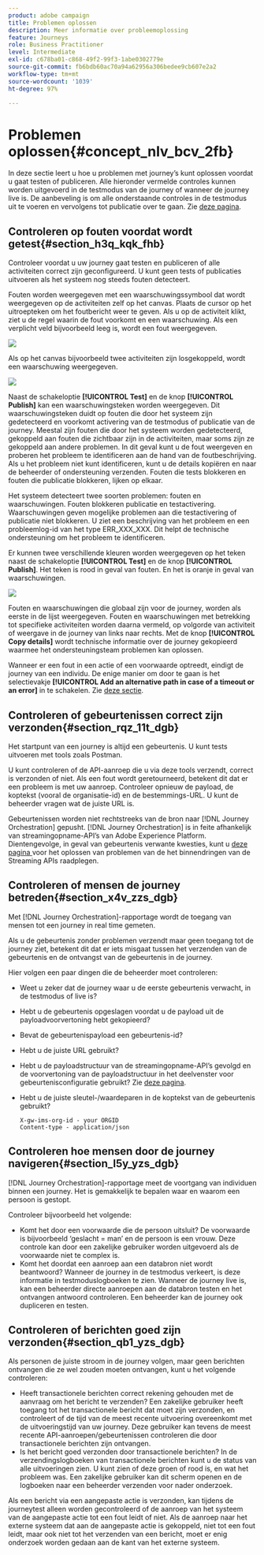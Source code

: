```yaml
---
product: adobe campaign
title: Problemen oplossen
description: Meer informatie over probleemoplossing
feature: Journeys
role: Business Practitioner
level: Intermediate
exl-id: c678ba01-c868-49f2-99f3-1abe0302779e
source-git-commit: fb6bdb60ac70a94a62956a306bedee9cb607e2a2
workflow-type: tm+mt
source-wordcount: '1039'
ht-degree: 97%

---
```


# Problemen oplossen{#concept_nlv_bcv_2fb}

In deze sectie leert u hoe u problemen met journey’s kunt oplossen voordat u gaat testen of publiceren. Alle hieronder vermelde controles kunnen worden uitgevoerd in de testmodus van de journey of wanneer de journey live is. De aanbeveling is om alle onderstaande controles in de testmodus uit te voeren en vervolgens tot publicatie over te gaan. Zie [deze pagina](../building-journeys/testing-the-journey.md).

## Controleren op fouten voordat wordt getest{#section_h3q_kqk_fhb}

Controleer voordat u uw journey gaat testen en publiceren of alle activiteiten correct zijn geconfigureerd. U kunt geen tests of publicaties uitvoeren als het systeem nog steeds fouten detecteert.

Fouten worden weergegeven met een waarschuwingssymbool dat wordt weergegeven op de activiteiten zelf op het canvas. Plaats de cursor op het uitroepteken om het foutbericht weer te geven. Als u op de activiteit klikt, ziet u de regel waarin de fout voorkomt en een waarschuwing. Als een verplicht veld bijvoorbeeld leeg is, wordt een fout weergegeven.

![](../assets/journey63.png)

Als op het canvas bijvoorbeeld twee activiteiten zijn losgekoppeld, wordt een waarschuwing weergegeven.

![](../assets/canvas-disconnected.png)

Naast de schakeloptie **[!UICONTROL Test]** en de knop **[!UICONTROL Publish]** kan een waarschuwingsteken worden weergegeven. Dit waarschuwingsteken duidt op fouten die door het systeem zijn gedetecteerd en voorkomt activering van de testmodus of publicatie van de journey. Meestal zijn fouten die door het systeem worden gedetecteerd, gekoppeld aan fouten die zichtbaar zijn in de activiteiten, maar soms zijn ze gekoppeld aan andere problemen. In dit geval kunt u de fout weergeven en proberen het probleem te identificeren aan de hand van de foutbeschrijving. Als u het probleem niet kunt identificeren, kunt u de details kopiëren en naar de beheerder of ondersteuning verzenden. Fouten die tests blokkeren en fouten die publicatie blokkeren, lijken op elkaar.

Het systeem detecteert twee soorten problemen: fouten en waarschuwingen. Fouten blokkeren publicatie en testactivering. Waarschuwingen geven mogelijke problemen aan die testactivering of publicatie niet blokkeren. U ziet een beschrijving van het probleem en een probleemlog-id van het type ERR_XXX_XXX. Dit helpt de technische ondersteuning om het probleem te identificeren.

Er kunnen twee verschillende kleuren worden weergegeven op het teken naast de schakeloptie **[!UICONTROL Test]** en de knop **[!UICONTROL Publish]**. Het teken is rood in geval van fouten. En het is oranje in geval van waarschuwingen.

![](../assets/journey75.png)

Fouten en waarschuwingen die globaal zijn voor de journey, worden als eerste in de lijst weergegeven. Fouten en waarschuwingen met betrekking tot specifieke activiteiten worden daarna vermeld, op volgorde van activiteit of weergave in de journey van links naar rechts. Met de knop **[!UICONTROL Copy details]** wordt technische informatie over de journey gekopieerd waarmee het ondersteuningsteam problemen kan oplossen.

Wanneer er een fout in een actie of een voorwaarde optreedt, eindigt de journey van een individu. De enige manier om door te gaan is het selectievakje **[!UICONTROL Add an alternative path in case of a timeout or an error]** in te schakelen. Zie [deze sectie](../building-journeys/using-the-journey-designer.md#paths).

## Controleren of gebeurtenissen correct zijn verzonden{#section_rqz_11t_dgb}

Het startpunt van een journey is altijd een gebeurtenis. U kunt tests uitvoeren met tools zoals Postman.

U kunt controleren of de API-aanroep die u via deze tools verzendt, correct is verzonden of niet. Als een fout wordt geretourneerd, betekent dit dat er een probleem is met uw aanroep. Controleer opnieuw de payload, de koptekst (vooral de organisatie-id) en de bestemmings-URL. U kunt de beheerder vragen wat de juiste URL is.

Gebeurtenissen worden niet rechtstreeks van de bron naar [!DNL Journey Orchestration] gepusht. [!DNL Journey Orchestration] is in feite afhankelijk van streamingopname-API’s van Adobe Experience Platform. Dientengevolge, in geval van gebeurtenis verwante kwesties, kunt u [deze pagina ](https://experienceleague.adobe.com/docs/experience-platform/ingestion/streaming/troubleshooting.html) voor het oplossen van problemen van de het binnendringen van de Streaming APIs raadplegen.

## Controleren of mensen de journey betreden{#section_x4v_zzs_dgb}

Met [!DNL Journey Orchestration]-rapportage wordt de toegang van mensen tot een journey in real time gemeten.

Als u de gebeurtenis zonder problemen verzendt maar geen toegang tot de journey ziet, betekent dit dat er iets misgaat tussen het verzenden van de gebeurtenis en de ontvangst van de gebeurtenis in de journey.

Hier volgen een paar dingen die de beheerder moet controleren:

* Weet u zeker dat de journey waar u de eerste gebeurtenis verwacht, in de testmodus of live is?
* Hebt u de gebeurtenis opgeslagen voordat u de payload uit de payloadvoorvertoning hebt gekopieerd?
* Bevat de gebeurtenispayload een gebeurtenis-id?
* Hebt u de juiste URL gebruikt?
* Hebt u de payloadstructuur van de streamingopname-API’s gevolgd en de voorvertoning van de payloadstructuur in het deelvenster voor gebeurtenisconfiguratie gebruikt? Zie [deze pagina](../event/previewing-the-payload.md).
* Hebt u de juiste sleutel-/waardeparen in de koptekst van de gebeurtenis gebruikt?

   ```
   X-gw-ims-org-id - your ORGID
   Content-type - application/json
   ```

## Controleren hoe mensen door de journey navigeren{#section_l5y_yzs_dgb}

[!DNL Journey Orchestration]-rapportage meet de voortgang van individuen binnen een journey. Het is gemakkelijk te bepalen waar en waarom een persoon is gestopt.

Controleer bijvoorbeeld het volgende:

* Komt het door een voorwaarde die de persoon uitsluit? De voorwaarde is bijvoorbeeld ‘geslacht = man’ en de persoon is een vrouw. Deze controle kan door een zakelijke gebruiker worden uitgevoerd als de voorwaarde niet te complex is.
* Komt het doordat een aanroep aan een databron niet wordt beantwoord? Wanneer de journey in de testmodus verkeert, is deze informatie in testmoduslogboeken te zien. Wanneer de journey live is, kan een beheerder directe aanroepen aan de databron testen en het ontvangen antwoord controleren. Een beheerder kan de journey ook dupliceren en testen.

## Controleren of berichten goed zijn verzonden{#section_qb1_yzs_dgb}

Als personen de juiste stroom in de journey volgen, maar geen berichten ontvangen die ze wel zouden moeten ontvangen, kunt u het volgende controleren:

* Heeft transactionele berichten correct rekening gehouden met de aanvraag om het bericht te verzenden? Een zakelijke gebruiker heeft toegang tot het transactionele bericht dat moet zijn verzonden, en controleert of de tijd van de meest recente uitvoering overeenkomt met de uitvoeringstijd van uw journey. Deze gebruiker kan tevens de meest recente API-aanroepen/gebeurtenissen controleren die door transactionele berichten zijn ontvangen.
* Is het bericht goed verzonden door transactionele berichten? In de verzendingslogboeken van transactionele berichten kunt u de status van alle uitvoeringen zien. U kunt zien of deze groen of rood is, en wat het probleem was. Een zakelijke gebruiker kan dit scherm openen en de logboeken naar een beheerder verzenden voor nader onderzoek.

Als een bericht via een aangepaste actie is verzonden, kan tijdens de journeytest alleen worden gecontroleerd of de aanroep van het systeem van de aangepaste actie tot een fout leidt of niet. Als de aanroep naar het externe systeem dat aan de aangepaste actie is gekoppeld, niet tot een fout leidt, maar ook niet tot het verzenden van een bericht, moet er enig onderzoek worden gedaan aan de kant van het externe systeem.
